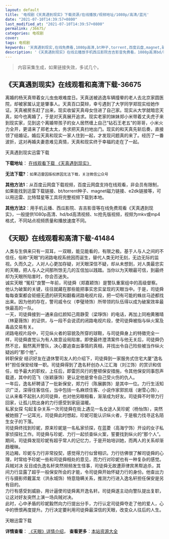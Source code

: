 ```yaml
---
layout: default
title: '电视剧《天真遇到现实》下载资源/在线播放/视频地址/1080p/高清/蓝光'
date: "2021-07-10T14:39:57+0800"
last_modified_at: "2021-07-10T14:39:57+0800"
permalink: /36675/
categories: 电视剧
cover:
tags: 电视剧
keywords: '天真遇到现实,在线免费看,1080p高清,bt种子,torrent,百度云盘,magnet,磁力链,迅雷下载资源'
description: '《天真遇到现实》在线云播放手机西瓜影院吉吉影音免费看，1080p高清bd/hd未删减完整版和tc抢先枪版，mkv/mp4格式，附带bt/torrent种子、magnet/磁力链、百度云盘、网盘资源迅雷下载链接'
---
```


>内容采集生成，如果链接失效，多试几个。


## 《天真遇到现实》在线观看和高清下载-36675

离婚的杨天真带着女儿虫虫艰难度日。天真送被逃逸车辆撞晕的老人去北京家圆医院，却被家属认定是肇事人。天真百口莫辩，幸亏遇到了大学同学郑现实给她作证。天真被房东赶了出来，现实收留天真母女住进了自己家。现实从大学就暗恋天真，如今也离婚了，于是对天真展开追求。现实老家的妹妹郑小米带着丈夫虎子来到现实家，见到这个离婚带孩子的女人居然缠上自己“钻石王老五”的哥哥，小米火力全开，更请来了郑老太太，务求把天真扫地出门。现实的和天真先斩后奏，直接领了结婚证。婚后天真和现实一家人住到一起，才发现问题真的来了。经历了一番波折，这对再婚夫妻患难见真情，天真和现实终于幸福的走在了一起。</p>


天真遇到现实迅雷下载

**下载地址**： [在线观看下载 《天真遇到现实》](https://www.993dy.com//vod-detail-id-12055.html) 


**无法下载?**：`如果迅雷因版权原因无法下载，关注微信公众号 `

**其他方法1**：从百度云网盘下载视频，百度云网盘支持在线观看，非会员有限制，如果能找到迅雷下载链接、bt/torrent种子、magnet磁力链接、e2dk链接等，可以用迅雷、比特彗星等工具将完整视频下载到本地。

**其他方法2**：用手机云播、西瓜影院、吉吉影音等在线免费观看《天真遇到现实》，一般提供1080p高清、hd/bd高清视频、tc抢先版视频，视频为mkv或mp4格式，不同站点视频质量和播放速度不同。


## 《天眼》在线观看和高清下载-41484

人类与生俱来只有一双耳，一双眼，能见能看的，有限之极。基于人与人之间的不信任，俗称&ldquo;天眼”的闭路电视系统因而诞生，替代人类无时无刻，无边无际的监视。久而久之，人对人心更加存疑，对天眼深信不疑，却从未想到，对人类最忠实的天眼，把人与人之间那所馀无几的互信加以践踏。当你以为天眼最可信，到最终却为天眼所陷害时，你会否迷失。<br />诚实天眼 “冤枉”良警一年前，司徒舜（郑嘉颖饰）是警队重案组中的高级督察。他认为破案的关键，往往就藏在那些能把事实忠实呈现的天眼当中。于是，司徒舜每每查案都会钜细无遗的研究和翻看闭路电视片段，把一切有可能的蛛丝马迹都找出来。因为他的存在，警司戚令仪（李璧琦饰）所带领的队伍得以成为破案效率最快最高的一队。<br />一天，司徒舜接到一通来自红颜知己周静雯（梁琤饰）的电话，再加上同袍黄雅晴（林夏薇饰）的证供，与一段不会说谎的闭路电视片段，使司徒舜被指与纵火案及毒品交易有关。<br />闭路电视片段中，可见纵火者的容貌及所穿的球鞋，与司徒舜身上的特徵完全一样，司徒舜直觉认为有人故意设局陷害。即使最终澄清案件与他无关后，司徒舜仍然不忿，毅然离开警队，决心要追查出事情的真相，并找出令自己险些被当作纵火疑凶的&ldquo;那个他&rdquo;。<br />转职保安 结识好友在退休警司友人的介绍下，司徒舜到一家服务式住宅大厦“逸名轩&rdquo;担任保安经理一职。司徒舜得到了逸名轩创办人江汇海（刘江饰）的赏识和信任，给予最大的职权，上任后，即雷厉风行的整顿保安措施，令其他保安同事怨声载道，其中的范飞（张颖康饰）更认定他是曾令自己受火伤的仇人。<br />一年后，逸名轩聘请了一批新保安，郑力行（陈展鹏饰）是其中一位。力行生活知识广泛，深得住客信任，当中包括一名麻烦住客、小说作家郭凯瑶（谢雪心饰），让从来看不起别人的司徒舜，也对他另眼相看，渐渐成为好友。司徒舜不时带力行回家，让孤儿院出身的力行感受到家庭温暖。<br />私家女探 勾起复杂关系一次司徒舜在街上遇见一名女途人吴珍妮（杨怡饰），突然被她掴了一记耳光，司徒舜此时想起，珍妮可能认识纵火者，于是极力找寻这名陌生女子的下落。<br />司徒舜终找到珍妮，原来珍妮是一名私家侦探，在蓝菱（高海宁饰）开设的女子私家侦探社工作。司徒舜与珍妮、力行一起侦查纵火案，誓要找到纵火的“那个人&rdquo;。期间，司徒舜发现珍妮有超乎常人的记忆力，于是开始培训她，而两人的关系却渐趋暧昧。<br />另边厢，珍妮与力行非常投契，感觉得力行似曾相识。力行彷佛很了解司徒舜的心理，时常给予珍妮一些和司徒舜相处的意见，而力行对珍妮也有一种复杂的感觉。<br />兵贼对决 反目成仇逸名轩突然频频发生怪事，司徒舜无故遭菲律宾黑帮追杀，其间力行显露了超乎一般保安所会的才能，令司徒舜开始怀疑力行的身份。他查出力行与摄影师戴富龙（洪永城饰）特意隐瞒关系，推测力行进入逸名轩担任保安是另有目的。<br />力行有感受到威胁，用计逼使司徒舜离开逸名轩。司徒舜遂主动向警队提出复职，让这对好友突然上演一场兵贼对决。<br />此时，心中矛盾的珍妮毅然向力行提出分手，力行认定司徒舜夺走了他的爱人，心中的愤恨再度提升。力行决定要利用司徒舜最深信的天眼，改变众人往后的人生。<!---剧情end--->


天眼迅雷下载

**详情查看**： [《天眼》详情介绍](/movie/41484/)， **查看更多**：[本站资源大全](/movie/t/all/)

